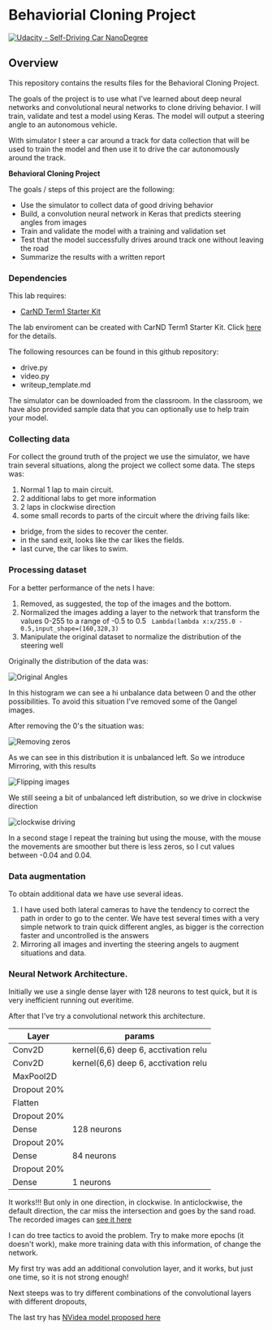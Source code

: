 # Behaviorial Cloning Project

[![Udacity - Self-Driving Car NanoDegree](https://s3.amazonaws.com/udacity-sdc/github/shield-carnd.svg)](http://www.udacity.com/drive)

Overview
---
This repository contains the results files for the Behavioral Cloning Project.

The goals of the project is to use what I've learned about deep neural networks and convolutional neural networks to clone driving behavior. I will train, validate and test a model using Keras. The model will output a steering angle to an autonomous vehicle.

With simulator I steer a car around a track for data collection that will be used to train the model and then use it to drive the car autonomously around the track.

**Behavioral Cloning Project**

The goals / steps of this project are the following:
* Use the simulator to collect data of good driving behavior
* Build, a convolution neural network in Keras that predicts steering angles from images
* Train and validate the model with a training and validation set
* Test that the model successfully drives around track one without leaving the road
* Summarize the results with a written report

### Dependencies
This lab requires:

* [CarND Term1 Starter Kit](https://github.com/udacity/CarND-Term1-Starter-Kit)

The lab enviroment can be created with CarND Term1 Starter Kit. Click [here](https://github.com/udacity/CarND-Term1-Starter-Kit/blob/master/README.md) for the details.

The following resources can be found in this github repository:
* drive.py
* video.py
* writeup_template.md

The simulator can be downloaded from the classroom. In the classroom, we have also provided sample data that you can optionally use to help train your model.

### Collecting data

For collect the ground truth of the project we use the simulator, we have train several
situations, along the project we collect some data. The steps was:

1. Normal 1 lap to main circuit.
2. 2 additional labs to get more information
3. 2 laps in clockwise direction
4. some small records to parts of the circuit where the driving fails like:
  * bridge, from the sides to recover the center.
  * in the sand exit, looks like the car likes the fields.
  * last curve, the car likes to swim.

### Processing dataset

For a better performance of the nets I have:

1. Removed, as suggested, the top of the images and the bottom.
2. Normalized the images adding a layer to the network that transform the values 0-255 to a range of -0.5 to 0.5
  ` Lambda(lambda x:x/255.0 - 0.5,input_shape=(160,320,3)`
3. Manipulate the original dataset to normalize the distribution of the steering well

Originally the distribution of the data was:

[image1]: ./initialLabels.png "Initial data"
![Original Angles][image1]

In this histogram we can see a hi unbalance data between 0 and the other possibilities.
To avoid this situation I've removed some of the 0angel images.

After removing the 0's the situation was:

[image2]: ./reduce0s.png "Initial data"
![Removing zeros][image2]

As we can see in this distribution it is unbalanced left. So we introduce Mirroring, with
this results

[image3]: ./symmetric.png "Initial data"
![Flipping images][image3]

We still seeing a bit of unbalanced left distribution, so we drive in clockwise direction

[image4]: ./clock-wise.png "Initial data"
![clockwise driving][image4]


In a second stage I repeat the training but using the mouse, with the mouse the movements
are smoother but there is less zeros, so I cut values between -0.04 and 0.04.




### Data augmentation

To obtain additional data we have use several ideas.

1. I have used both lateral cameras to have the tendency to correct the path in order to
go to the center. We have test several times with a very simple network to train quick
different angles, as bigger is the correction faster and uncontrolled is the answers
2. Mirroring all images and inverting the steering angels to augment situations and data.


### Neural Network  Architecture.

Initially we use a single dense layer with 128 neurons to test quick, but it is very
inefficient running out everitime.

After that I've try a convolutional network this architecture.

| Layer | params |
|---|---|
|Conv2D | kernel(6,6) deep 6, acctivation relu |
|Conv2D | kernel(6,6) deep 6, acctivation relu |
|MaxPool2D | |
| Dropout 20%||
|Flatten||
| Dropout 20%||
|Dense |128 neurons|
| Dropout 20%||
|Dense |84 neurons|
| Dropout 20%||
|Dense |1 neurons|

It works!!! But only in one direction, in clockwise. In anticlockwise, the default direction, the car miss the intersection and goes by the sand road. The recorded images can [see it here](https://github.com/mquinteiro/CarND-Behavioral-Cloning-P3/blob/master/CCMFdDdDdD-I.mp4)


I can do tree tactics to avoid the problem.
Try to make more epochs (it doesn't work), make more training data with this information,
of change the network.

My first try was add an additional convolution layer, and it works, but just one time, so it is not strong enough!

Next steeps was to try different combinations of the convolutional layers with different
dropouts,

The last try has [NVidea model proposed here](https://devblogs.nvidia.com/parallelforall/deep-learning-self-driving-cars/)

